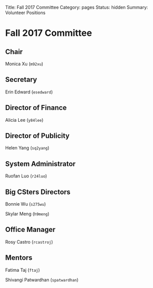 Title: Fall 2017 Committee
Category: pages
Status: hidden
Summary: Volunteer Positions

# Fall 2017 Committee #

## Chair ##

Monica Xu (`m92xu`)

## Secretary ##

Erin Edward (`esedward`)

## Director of Finance ##

Alicia Lee (`y84lee`)

## Director of Publicity ##

Helen Yang (`sq2yang`)

## System Administrator ##

Ruofan Luo (`r24luo`)

## Big CSters Directors ##

Bonnie Wu (`s275wu`)

Skylar Meng (`h9meng`)

## Office Manager ##

Rosy Castro (`rcastroj`)

## Mentors ## 

Fatima Taj (`ftaj`)

Shivangi Patwardhan (`spatwardhan`)
